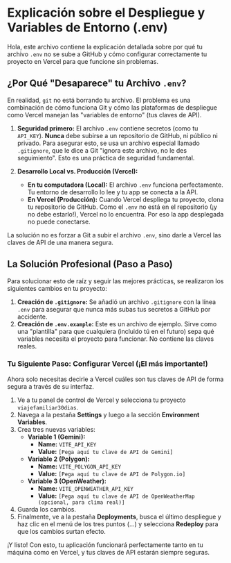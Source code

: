 # Explicación sobre el Despliegue y Variables de Entorno (.env)

Hola, este archivo contiene la explicación detallada sobre por qué tu archivo `.env` no se sube a GitHub y cómo configurar correctamente tu proyecto en Vercel para que funcione sin problemas.

## ¿Por Qué "Desaparece" tu Archivo `.env`?

En realidad, `git` no está borrando tu archivo. El problema es una combinación de cómo funciona Git y cómo las plataformas de despliegue como Vercel manejan las "variables de entorno" (tus claves de API).

1.  **Seguridad primero:** El archivo `.env` contiene secretos (como tu `API_KEY`). **Nunca** debe subirse a un repositorio de GitHub, ni público ni privado. Para asegurar esto, se usa un archivo especial llamado `.gitignore`, que le dice a Git "ignora este archivo, no le des seguimiento". Esto es una práctica de seguridad fundamental.

2.  **Desarrollo Local vs. Producción (Vercel):**
    *   **En tu computadora (Local):** El archivo `.env` funciona perfectamente. Tu entorno de desarrollo lo lee y tu app se conecta a la API.
    *   **En Vercel (Producción):** Cuando Vercel despliega tu proyecto, clona tu repositorio de GitHub. Como el `.env` no está en el repositorio (¡y no debe estarlo!), Vercel no lo encuentra. Por eso la app desplegada no puede conectarse.

La solución no es forzar a Git a subir el archivo `.env`, sino darle a Vercel las claves de API de una manera segura.

## La Solución Profesional (Paso a Paso)

Para solucionar esto de raíz y seguir las mejores prácticas, se realizaron los siguientes cambios en tu proyecto:

1.  **Creación de `.gitignore`:** Se añadió un archivo `.gitignore` con la línea `.env` para asegurar que nunca más subas tus secretos a GitHub por accidente.
2.  **Creación de `.env.example`:** Este es un archivo de ejemplo. Sirve como una "plantilla" para que cualquiera (incluido tú en el futuro) sepa qué variables necesita el proyecto para funcionar. No contiene las claves reales.

### Tu Siguiente Paso: Configurar Vercel (¡El más importante!)

Ahora solo necesitas decirle a Vercel cuáles son tus claves de API de forma segura a través de su interfaz.

1.  Ve a tu panel de control de Vercel y selecciona tu proyecto `viajefamiliar30dias`.
2.  Navega a la pestaña **Settings** y luego a la sección **Environment Variables**.
3.  Crea tres nuevas variables:
    *   **Variable 1 (Gemini):**
        *   **Name:** `VITE_API_KEY`
        *   **Value:** `[Pega aquí tu clave de API de Gemini]`
    *   **Variable 2 (Polygon):**
        *   **Name:** `VITE_POLYGON_API_KEY`
        *   **Value:** `[Pega aquí tu clave de API de Polygon.io]`
    *   **Variable 3 (OpenWeather):**
        *   **Name:** `VITE_OPENWEATHER_API_KEY`
        *   **Value:** `[Pega aquí tu clave de API de OpenWeatherMap (opcional, para clima real)]`
4.  Guarda los cambios.
5.  Finalmente, ve a la pestaña **Deployments**, busca el último despliegue y haz clic en el menú de los tres puntos (...) y selecciona **Redeploy** para que los cambios surtan efecto.

¡Y listo! Con esto, tu aplicación funcionará perfectamente tanto en tu máquina como en Vercel, y tus claves de API estarán siempre seguras.